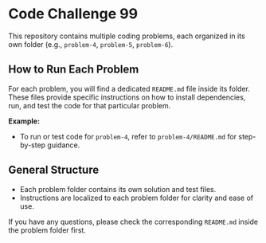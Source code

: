 # Code Challenge 99

This repository contains multiple coding problems, each organized in its own folder (e.g., `problem-4`, `problem-5`, `problem-6`).

## How to Run Each Problem

For each problem, you will find a dedicated `README.md` file inside its folder. These files provide specific instructions on how to install dependencies, run, and test the code for that particular problem.

**Example:**
- To run or test code for `problem-4`, refer to `problem-4/README.md` for step-by-step guidance.

## General Structure
- Each problem folder contains its own solution and test files.
- Instructions are localized to each problem folder for clarity and ease of use.

If you have any questions, please check the corresponding `README.md` inside the problem folder first.
